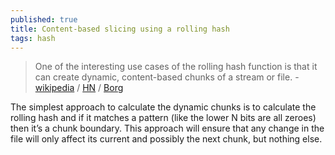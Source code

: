 ```yaml
---
published: true
title: Content-based slicing using a rolling hash
tags: hash
---
```

> One of the interesting use cases of the rolling hash function is that it can create dynamic, content-based chunks of a stream or file. - [wikipedia](https://en.wikipedia.org/wiki/Rolling_hash#Content-based_slicing_using_a_rolling_hash) / [HN](https://news.ycombinator.com/item?id=24405250) / [Borg](https://borgbackup.readthedocs.io/en/stable/internals.html)

The simplest approach to calculate the dynamic chunks is to calculate the rolling hash and if it matches a pattern (like the lower N bits are all zeroes) then it’s a chunk boundary. This approach will ensure that any change in the file will only affect its current and possibly the next chunk, but nothing else. 